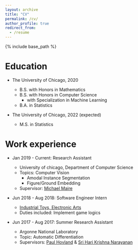 ```yaml
---
layout: archive
title: "CV"
permalink: /cv/
author_profile: true
redirect_from:
  - /resume
---
```


{% include base_path %}

Education
======
* The University of Chicago, 2020
  * B.S. with Honors in Mathematics
  * B.S. with Honors in Computer Science <br/>
    * with Specialization in Machine Learning
  * B.A. in Statistics

* The University of Chicago, 2022 (expected)
  * M.S. in Statistics

Work experience
======
* Jan 2019 - Current: Research Assistant
  * University of chicago, Department of Computer Science
  * Topics: Computer Vision
    * Amodal Instance Segmentation
    * Figure/Ground Embedding
  * Supervisor: [Michael Maire](https://ttic.uchicago.edu/~mmaire/)

* Jun 2018 - Aug 2018: Software Engineer Intern
  * [Industrial Toys, Electronic Arts](https://www.ea.com/ea-studios/industrial-toys)
  * Duties included: Implement game logics

* Jun 2017 - Aug 2017: Summer Research Assistant
  * Argonne National Laboratory
  * Topic: Automatic Differentiation
  * Supervisors: [Paul Hovland](https://www.anl.gov/profile/paul-hovland) & [Sri Hari Krishna Narayanan](https://www.mcs.anl.gov/~snarayan/)
  
